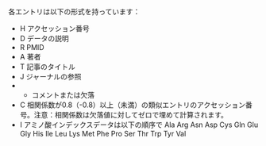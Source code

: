 各エントリは以下の形式を持っています：

  * H アクセッション番号
  * D データの説明
  * R PMID
  * A 著者
  * T 記事のタイトル
  * J ジャーナルの参照
  *   * コメントまたは欠落
  * C 相関係数が0.8（-0.8）以上（未満）の類似エントリのアクセッション番号。注意：相関係数は欠落値に対してゼロで埋めて計算されます。
  * I アミノ酸インデックスデータは以下の順序で Ala    Arg    Asn    Asp    Cys    Gln    Glu    Gly    His    Ile   Leu    Lys    Met    Phe    Pro    Ser    Thr    Trp    Tyr    Val
